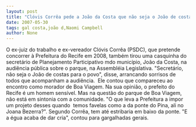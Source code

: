 ```yaml
---
layout: post
title: "Clóvis Corrêa pede a João da Costa que não seja o João de costas para o povo"
date: 2007-05-30
tags: gal costa,joão d,Naomi Campbell
author: None
---
```

O ex-juiz do trabalho e ex-vereador Cl&oacute;vis Corr&ecirc;a (PSDC), que pretende concorrer &agrave; Prefeitura do Recife em 2008, tamb&eacute;m tirou uma casquinha do secret&aacute;rio de Planejamento Participativo mdo munic&iacute;pio, Jo&atilde;o da Costa, na audi&ecirc;ncia p&uacute;blica sobre o parque, na Assembl&eacute;ia Legislativa.
&quot;Secret&aacute;rio, n&atilde;o seja o Jo&atilde;o de costas para o povo&quot;, disse, arrancando sorrisos de todos que acompanham a audi&ecirc;ncia. &nbsp;Ele contou que compareceu ao encontro como morador de Boa Viagem.
Na sua opini&atilde;o, o prefeito do Recife &eacute; um homem sens&iacute;vel. Mas na quest&atilde;o do parque de Boa Viagem, n&atilde;o est&aacute; em sintonia com a comunidade. &quot;O que leva a Prefeitura a impor um projeto desses quando&nbsp; temos favelas como a da ponte do Pina, ali no Joana Bezerra?&quot;.
Segundo Corr&ecirc;a, tem at&eacute;&nbsp;estribaria em baixo da ponte. &quot;E a &eacute;gua acaba de dar cria&quot;, contou para gargalhadas gerais. 